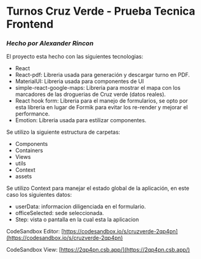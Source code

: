 # Turnos Cruz Verde - Prueba Tecnica Frontend

### _Hecho por Alexander Rincon_

El proyecto esta hecho con las siguientes tecnologias:

- React
- React-pdf: Libreria usada para generación y descargar turno en PDF.
- MaterialUI: Libreria usada para componentes de UI
- simple-react-google-maps: Libreria para mostrar el mapa con los marcadores de las droguerias de Cruz verde (datos reales).
- React hook form: Libreria para el manejo de formularios, se opto por esta libreria en lugar de Formik para evitar los re-render y mejorar el performance.
- Emotion: Libreria usada para estilizar componentes.

Se utilizo la siguiente estructura de carpetas:

- Components
- Containers
- Views
- utils
- Context
- assets

Se utilizo Context para manejar el estado global de la aplicación, en este caso los siguientes datos:

- userData: informacion diligenciada en el formulario.
- officeSelected: sede seleccionada.
- Step: vista o pantalla en la cual esta la aplicacion

CodeSandbox Editor: [https://codesandbox.io/s/cruzverde-2qp4pn](https://codesandbox.io/s/cruzverde-2qp4pn)

CodeSandbox View: [https://2qp4pn.csb.app/](https://2qp4pn.csb.app/)
